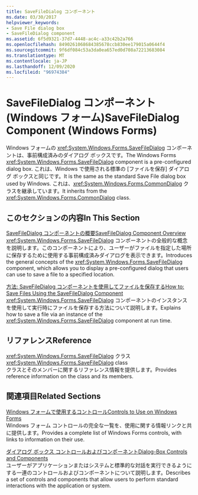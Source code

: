 ```yaml
---
title: SaveFileDialog コンポーネント
ms.date: 03/30/2017
helpviewer_keywords:
- Save File dialog box
- SaveFileDialog component
ms.assetid: 6f5d9321-37d7-4448-ac4c-a33c42b2a766
ms.openlocfilehash: 8490261068684385678ccb830ee179015a0644f4
ms.sourcegitcommit: 9f6df084c53a3da0ea657ed0d708a72213683084
ms.translationtype: MT
ms.contentlocale: ja-JP
ms.lasthandoff: 12/09/2020
ms.locfileid: "96974384"
---
```

# <a name="savefiledialog-component-windows-forms"></a><span data-ttu-id="fbff0-102">SaveFileDialog コンポーネント (Windows フォーム)</span><span class="sxs-lookup"><span data-stu-id="fbff0-102">SaveFileDialog Component (Windows Forms)</span></span>
<span data-ttu-id="fbff0-103">Windows フォームの <xref:System.Windows.Forms.SaveFileDialog> コンポーネントは、事前構成済みのダイアログ ボックスです。</span><span class="sxs-lookup"><span data-stu-id="fbff0-103">The Windows Forms <xref:System.Windows.Forms.SaveFileDialog> component is a pre-configured dialog box.</span></span> <span data-ttu-id="fbff0-104">これは、Windows で使用される標準の [ファイルを保存] ダイアログ ボックスと同じです。</span><span class="sxs-lookup"><span data-stu-id="fbff0-104">It is the same as the standard Save File dialog box used by Windows.</span></span> <span data-ttu-id="fbff0-105">これは、<xref:System.Windows.Forms.CommonDialog> クラスを継承しています。</span><span class="sxs-lookup"><span data-stu-id="fbff0-105">It inherits from the <xref:System.Windows.Forms.CommonDialog> class.</span></span>  
  
## <a name="in-this-section"></a><span data-ttu-id="fbff0-106">このセクションの内容</span><span class="sxs-lookup"><span data-stu-id="fbff0-106">In This Section</span></span>  
 [<span data-ttu-id="fbff0-107">SaveFileDialog コンポーネントの概要</span><span class="sxs-lookup"><span data-stu-id="fbff0-107">SaveFileDialog Component Overview</span></span>](savefiledialog-component-overview-windows-forms.md)  
 <span data-ttu-id="fbff0-108"><xref:System.Windows.Forms.SaveFileDialog> コンポーネントの全般的な概念を説明します。このコンポーネントにより、ユーザーがファイルを指定した場所に保存するために使用する事前構成済みダイアログを表示できます。</span><span class="sxs-lookup"><span data-stu-id="fbff0-108">Introduces the general concepts of the <xref:System.Windows.Forms.SaveFileDialog> component, which allows you to display a pre-configured dialog that users can use to save a file to a specified location.</span></span>  
  
 [<span data-ttu-id="fbff0-109">方法: SaveFileDialog コンポーネントを使用してファイルを保存する</span><span class="sxs-lookup"><span data-stu-id="fbff0-109">How to: Save Files Using the SaveFileDialog Component</span></span>](how-to-save-files-using-the-savefiledialog-component.md)  
 <span data-ttu-id="fbff0-110"><xref:System.Windows.Forms.SaveFileDialog> コンポーネントのインスタンスを使用して実行時にファイルを保存する方法について説明します。</span><span class="sxs-lookup"><span data-stu-id="fbff0-110">Explains how to save a file via an instance of the <xref:System.Windows.Forms.SaveFileDialog> component at run time.</span></span>  
  
## <a name="reference"></a><span data-ttu-id="fbff0-111">リファレンス</span><span class="sxs-lookup"><span data-stu-id="fbff0-111">Reference</span></span>  
 <span data-ttu-id="fbff0-112"><xref:System.Windows.Forms.SaveFileDialog> クラス</span><span class="sxs-lookup"><span data-stu-id="fbff0-112"><xref:System.Windows.Forms.SaveFileDialog> class</span></span>  
 <span data-ttu-id="fbff0-113">クラスとそのメンバーに関するリファレンス情報を提供します。</span><span class="sxs-lookup"><span data-stu-id="fbff0-113">Provides reference information on the class and its members.</span></span>  
  
## <a name="related-sections"></a><span data-ttu-id="fbff0-114">関連項目</span><span class="sxs-lookup"><span data-stu-id="fbff0-114">Related Sections</span></span>  
 [<span data-ttu-id="fbff0-115">Windows フォームで使用するコントロール</span><span class="sxs-lookup"><span data-stu-id="fbff0-115">Controls to Use on Windows Forms</span></span>](controls-to-use-on-windows-forms.md)  
 <span data-ttu-id="fbff0-116">Windows フォーム コントロールの完全な一覧を、使用に関する情報リンクと共に提供します。</span><span class="sxs-lookup"><span data-stu-id="fbff0-116">Provides a complete list of Windows Forms controls, with links to information on their use.</span></span>  
  
 [<span data-ttu-id="fbff0-117">ダイアログ ボックス コントロールおよびコンポーネント</span><span class="sxs-lookup"><span data-stu-id="fbff0-117">Dialog-Box Controls and Components</span></span>](dialog-box-controls-and-components-windows-forms.md)  
 <span data-ttu-id="fbff0-118">ユーザーがアプリケーションまたはシステムと標準的な対話を実行できるようにする一連のコントロールおよびコンポーネントについて説明します。</span><span class="sxs-lookup"><span data-stu-id="fbff0-118">Describes a set of controls and components that allow users to perform standard interactions with the application or system.</span></span>

